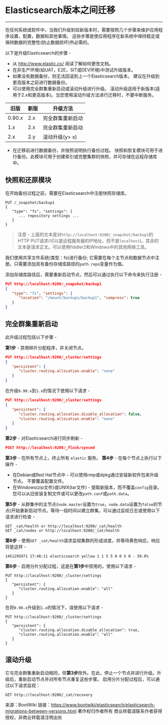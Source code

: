 # Elasticsearch版本之间迁移

------

在任何系统或软件中，当我们升级到较新版本时，需要按照几个步骤来维护应用程序设置，配置，数据和其他事情。 这些步骤是使应用程序在新系统中保持稳定或保持数据的完整性(防止数据损坏)所必需的。

以下是升级Elasticsearch的步骤 -

- 从 http://www.elastic.co/ 阅读了解如何更改文档。
- 在非生产环境(如UAT，E2E，SIT或DEV环境)中测试升级版本。
- 如果没有数据备份，则无法回滚到上一个Elasticsearch版本。 建议在升级到更高版本之前进行数据备份。
- 可以使用完全群集重新启动或滚动升级进行升级。 滚动升级适用于新版本(适用于2.x和更高版本)。当您使用滚动升级方法进行迁移时，不要中断服务。

| 旧版   | 新版 | 升级方法         |
| ------ | ---- | ---------------- |
| 0.90.x | 2.x  | 完全群集重新启动 |
| 1.x    | 2.x  | 完全群集重新启动 |
| 2.x    | 2.y  | 滚动升级(y> x)   |

- 在迁移前进行数据备份，并按照说明执行备份过程。 快照和恢复模块可用于进行备份。此模块可用于创建索引或完整集群的快照，并可存储在远程存储库中。

## 快照和还原模块

在开始备份过程之前，需要在Elasticsearch中注册快照存储库。

```
PUT /_snapshot/backup1
{
   "type": "fs", "settings": {
      ... repository settings ...
   }
}
```

> 注意 - 上面的文本是对`http://localhost:9200/_snapshot/backup1`的HTTP PUT请求(可以是远程服务器的IP地址，而不是`localhost`)。其余的文本是请求正文。可以使用fiddler2和Windows中的其他网络工具。

我们使用共享文件系统(类型：fs)进行备份; 它需要在每个主节点和数据节点中注册。只需要添加具有备份存储库路径的`path.repo`变量作为值。

添加存储库路径后，需要重新启动节点，然后可以通过执行以下命令来执行注册 -

```json
PUT http://localhost:9200/_snapshot/backup1
{
   "type": "fs", "settings": {
      "location": "/mount/backups/backup1", "compress": true
   }
}
```

## 完全群集重新启动

此升级过程包括以下步骤 -

**第1步** - 禁用碎片分配程序，并关闭节点。

```json
PUT http://localhost:9200/_cluster/settings
{
   "persistent": {
      "cluster.routing.allocation.enable": "none"
   }
}
```

在升级`0.90.x`到`1.x`的情况下使用以下请求 -

```json
PUT http://localhost:9200/_cluster/settings
{
   "persistent": {
      "cluster.routing.allocation.disable_allocation": false,
      "cluster.routing.allocation.enable": "none"
   }
}
```

**第2步**  - 对Elasticsearch进行同步刷新 -

```json
POST http://localhost:9200/_flush/synced
```

**第3步** - 在所有节点上，终止所有 `elastic` 服务。
**第4步** - 在每个节点上执行以下操作 -

- 在Debian或Red Hat节点中 - 可以使用rmp或dpkg通过安装新软件包来升级节点。 不要覆盖配置文件。
- 在Windows(zip文件)或UNIX(tar文件) - 提取新版本，而不覆盖`config`目录。 您可以从旧安装复制文件或可以更改`path.conf`或`path.data`。

**第5步**  - 从群集中的主节点(`node.master`设置为`true`，`node.data`设置为`false`的节点)开始重新启动节点。等待一段时间以建立群集。可以通过监视日志或使用以下请求进行检查 -

```
GET _cat/health or http://localhost:9200/_cat/health
GET _cat/nodes or http://localhost:9200/_cat/health
```

**第6步** - 使用`GET _cat/health`请求监视集群的形成进度，并等待黄色响应，响应将是这样 -

```shell
1451295971 17:46:11 elasticsearch yellow 1 1 5 5 0 0 5 0 - 50.0%
```

**第6步** - 启用分片分配过程，这是在**第1步**中禁用的，使用以下请求 -

```shell
PUT http://localhost:9200/_cluster/settings
{
   "persistent": {
      "cluster.routing.allocation.enable": "all"
   }
}
```

在将`0.90.x`升级到`1.x`的情况下，请使用以下请求 -

```shell
PUT http://localhost:9200/_cluster/settings
{
   "persistent": {
      "cluster.routing.allocation.disable_allocation": true,
      "cluster.routing.allocation.enable": "all"
   }
}
```

## 滚动升级

它与完全群集重新启动相同，但**第3步**除外。在此，停止一个节点并进行升级。升级后，重新启动节点并对所有节点重复这些步骤。 启用分片分配过程后，可以通过以下请求监视：

```shell
GET http://localhost:9200/_cat/recovery
```



来源：BootWiki
链接：https://www.bootwiki/elasticsearch/elasticsearch-migrations-between-versions.html
著作权归作者所有
商业转载请联系作者获得授权，非商业转载请注明出处